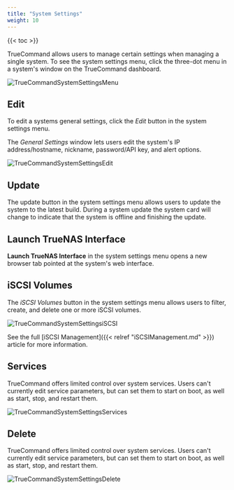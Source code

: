 ```yaml
---
title: "System Settings"
weight: 10
---
```


{{< toc >}}

TrueCommand allows users to manage certain settings when managing a single system. To see the system settings menu, click the three-dot menu in a system's window on the TrueCommand dashboard.

![TrueCommandSystemSettingsMenu](/images/TrueCommand/2.0/TrueCommandSystemSettingsMenu.png "System Settings Menu")

## Edit

To edit a systems general settings, click the *Edit* button in the system settings menu.

The *General Settings* window lets users edit the system's IP address/hostname, nickname, password/API key, and alert options.

![TrueCommandSystemSettingsEdit](/images/TrueCommand/TrueCommandSystemSettingsEdit.png "System Settings Edit")

## Update

The update button in the system settings menu allows users to update the system to the latest build. During a system update the system card will change to indicate that the system is offline and finishing the update.

## Launch TrueNAS Interface

**Launch TrueNAS Interface** in the system settings menu opens a new browser tab pointed at the system's web interface.

## iSCSI Volumes

The *iSCSI Volumes* button in the system settings menu allows users to filter, create, and delete one or more iSCSI volumes.

![TrueCommandSystemSettingsiSCSI](/images/TrueCommand/TrueCommandSystemSettingsiSCSI.png "System Settings iSCSI")

See the full [iSCSI Management]({{< relref "iSCSIManagement.md" >}}) article for more information.

## Services

TrueCommand offers limited control over system services. Users can't currently edit service parameters, but can set them to start on boot, as well as start, stop, and restart them.

![TrueCommandSystemSettingsServices](/images/TrueCommand/TrueCommandSystemSettingsServices.png "System Settings Services")

## Delete

TrueCommand offers limited control over system services. Users can't currently edit service parameters, but can set them to start on boot, as well as start, stop, and restart them.

![TrueCommandSystemSettingsDelete](/images/TrueCommand/TrueCommandSystemSettingsDelete.png "System Settings Delete")
